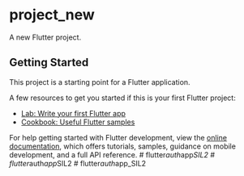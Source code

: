 # project_new

A new Flutter project.

## Getting Started

This project is a starting point for a Flutter application.

A few resources to get you started if this is your first Flutter project:

- [Lab: Write your first Flutter app](https://docs.flutter.dev/get-started/codelab)
- [Cookbook: Useful Flutter samples](https://docs.flutter.dev/cookbook)

For help getting started with Flutter development, view the
[online documentation](https://docs.flutter.dev/), which offers tutorials,
samples, guidance on mobile development, and a full API reference.
#   f l u t t e r _ a u t h _ a p p _ S I L 2  
 #   f l u t t e r _ a u t h _ a p p _ S I L 2  
 #   f l u t t e r _ a u t h _ a p p _ S I L 2  
 